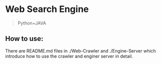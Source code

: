 # Web Search Engine

> Python+JAVA

## How to use:

There are README.md files in ./Web-Crawler and ./Engine-Server which introduce how to use the crawler and enginer server in detail.



